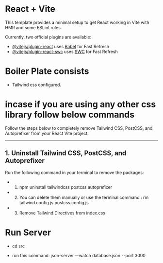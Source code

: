 # React + Vite

This template provides a minimal setup to get React working in Vite with HMR and some ESLint rules.

Currently, two official plugins are available:

- [@vitejs/plugin-react](https://github.com/vitejs/vite-plugin-react/blob/main/packages/plugin-react/README.md) uses [Babel](https://babeljs.io/) for Fast Refresh
- [@vitejs/plugin-react-swc](https://github.com/vitejs/vite-plugin-react-swc) uses [SWC](https://swc.rs/) for Fast Refresh

# Boiler Plate consists

- Tailwind css configured.

# incase if you are using any other css library follow below commands

Follow the steps below to completely remove Tailwind CSS, PostCSS, and Autoprefixer from your React Vite project.

---

## 1. Uninstall Tailwind CSS, PostCSS, and Autoprefixer

Run the following command in your terminal to remove the packages:

- 1. npm uninstall tailwindcss postcss autoprefixer
- 2. You can delete them manually or use the terminal command : rm tailwind.config.js postcss.config.js
- 3. Remove Tailwind Directives from index.css

# Run Server

- cd src

- run this command: json-server --watch database.json --port 3000
